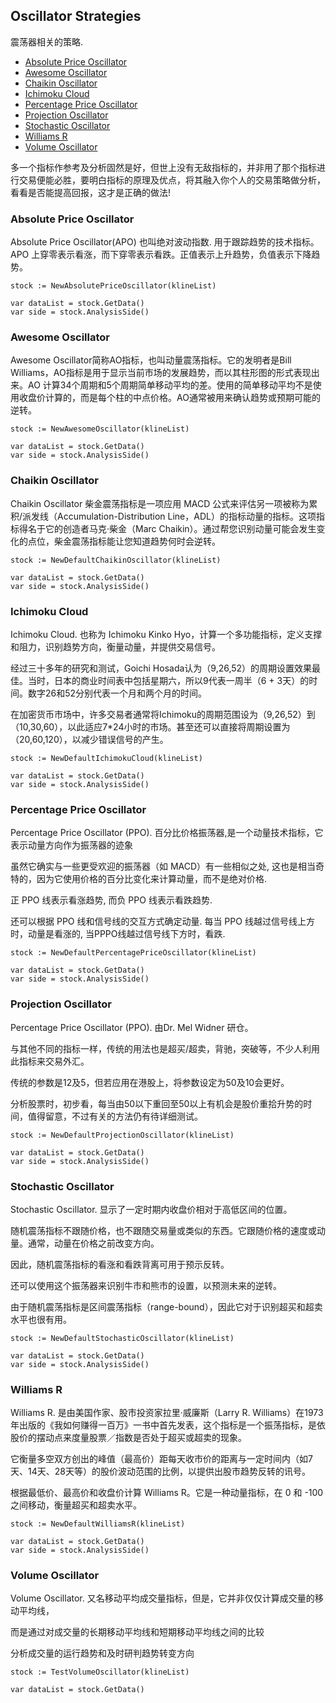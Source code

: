 ## Oscillator Strategies

震荡器相关的策略.

- [Absolute Price Oscillator](#absolute-price-oscillator)
- [Awesome Oscillator](#awesome-oscillator)
- [Chaikin Oscillator](#chaikin-oscillator)
- [Ichimoku Cloud](#ichimoku-cloud)
- [Percentage Price Oscillator](#percentage-price-oscillator)
- [Projection Oscillator](#projection-oscillator)
- [Stochastic Oscillator](#stochastic-oscillator)
- [Williams R](#williams-r)
- [Volume Oscillator](#volume-oscillator)


多一个指标作参考及分析固然是好，但世上没有无敌指标的，并非用了那个指标进行交易便能必胜，要明白指标的原理及优点，将其融入你个人的交易策略做分析，看看是否能提高回报，这才是正确的做法!

### Absolute Price Oscillator

Absolute Price Oscillator(APO) 也叫绝对波动指数. 用于跟踪趋势的技术指标。APO 上穿零表示看涨，而下穿零表示看跌。正值表示上升趋势，负值表示下降趋势。

```golang
stock := NewAbsolutePriceOscillator(klineList)

var dataList = stock.GetData()
var side = stock.AnalysisSide()
```

### Awesome Oscillator

Awesome Oscillator简称AO指标，也叫动量震荡指标。它的发明者是Bill Williams，AO指标是用于显示当前市场的发展趋势，而以其柱形图的形式表现出来。AO 计算34个周期和5个周期简单移动平均的差。使用的简单移动平均不是使用收盘价计算的，而是每个柱的中点价格。AO通常被用来确认趋势或预期可能的逆转。

```golang
stock := NewAwesomeOscillator(klineList)

var dataList = stock.GetData()
var side = stock.AnalysisSide()
```

### Chaikin Oscillator

Chaikin Oscillator 柴金震荡指标是一项应用 MACD 公式来评估另一项被称为累积/派发线（Accumulation-Distribution Line，ADL）的指标动量的指标。这项指标得名于它的创造者马克·柴金（Marc Chaikin）。通过帮您识别动量可能会发生变化的点位，柴金震荡指标能让您知道趋势何时会逆转。

```golang
stock := NewDefaultChaikinOscillator(klineList)

var dataList = stock.GetData()
var side = stock.AnalysisSide()
```

### Ichimoku Cloud

Ichimoku Cloud. 也称为 Ichimoku Kinko Hyo，计算一个多功能指标，定义支撑和阻力，识别趋势方向，衡量动量，并提供交易信号。

经过三十多年的研究和测试，Goichi Hosada认为（9,26,52）的周期设置效果最佳。当时，日本的商业时间表中包括星期六，所以9代表一周半（6 + 3天）的时间。数字26和52分别代表一个月和两个月的时间。

在加密货币市场中，许多交易者通常将Ichimoku的周期范围设为（9,26,52）到（10,30,60），以此适应7*24小时的市场。甚至还可以直接将周期设置为（20,60,120），以减少错误信号的产生。

```golang
stock := NewDefaultIchimokuCloud(klineList)

var dataList = stock.GetData()
var side = stock.AnalysisSide()
```

### Percentage Price Oscillator

Percentage Price Oscillator (PPO). 百分比价格振荡器,是一个动量技术指标，它表示动量方向作为振荡器的迹象

虽然它确实与一些更受欢迎的振荡器（如 MACD）有一些相似之处, 这也是相当奇特的，因为它使用价格的百分比变化来计算动量，而不是绝对价格.

正 PPO 线表示看涨趋势, 而负 PPO 线表示看跌趋势.

还可以根据 PPO 线和信号线的交互方式确定动量. 每当 PPO 线越过信号线上方时，动量是看涨的, 当PPPO线越过信号线下方时，看跌.

```golang
stock := NewDefaultPercentagePriceOscillator(klineList)

var dataList = stock.GetData()
var side = stock.AnalysisSide()
```

### Projection Oscillator

Percentage Price Oscillator (PPO). 由Dr. Mel Widner 研仓。

与其他不同的指标一样，传统的用法也是超买/超卖，背驰，突破等，不少人利用此指标来交易外汇。

传统的参数是12及5，但若应用在港股上，将参数设定为50及10会更好。

分析股票时，初步看，每当由50以下重回至50以上有机会是股价重拾升势的时间，值得留意，不过有关的方法仍有待详细测试。

```golang
stock := NewDefaultProjectionOscillator(klineList)

var dataList = stock.GetData()
var side = stock.AnalysisSide()
```

### Stochastic Oscillator

Stochastic Oscillator. 显示了一定时期内收盘价相对于高低区间的位置。

随机震荡指标不跟随价格，也不跟随交易量或类似的东西。它跟随价格的速度或动量。通常，动量在价格之前改变方向。

因此，随机震荡指标的看涨和看跌背离可用于预示反转。

还可以使用这个振荡器来识别牛市和熊市的设置，以预测未来的逆转。

由于随机震荡指标是区间震荡指标（range-bound），因此它对于识别超买和超卖水平也很有用。

```golang
stock := NewDefaultStochasticOscillator(klineList)

var dataList = stock.GetData()
var side = stock.AnalysisSide()
```

### Williams R

Williams R. 是由美国作家、股市投资家拉里·威廉斯（Larry R. Williams）在1973年出版的《我如何赚得一百万》一书中首先发表，这个指标是一个振荡指标，是依股价的摆动点来度量股票／指数是否处于超买或超卖的现象。

它衡量多空双方创出的峰值（最高价）距每天收市价的距离与一定时间内（如7天、14天、28天等）的股价波动范围的比例，以提供出股市趋势反转的讯号。

根据最低价、最高价和收盘价计算 Williams R。它是一种动量指标，在 0 和 -100 之间移动，衡量超买和超卖水平。

```golang
stock := NewDefaultWilliamsR(klineList)

var dataList = stock.GetData()
var side = stock.AnalysisSide()
```

### Volume Oscillator

Volume Oscillator. 又名移动平均成交量指标，但是，它并非仅仅计算成交量的移动平均线，

而是通过对成交量的长期移动平均线和短期移动平均线之间的比较

分析成交量的运行趋势和及时研判趋势转变方向

```golang
stock := TestVolumeOscillator(klineList)

var dataList = stock.GetData()
```